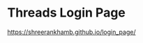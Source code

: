 <h1>Threads Login Page</h1>

<a href="https://shreerankhamb.github.io/login_page/">https://shreerankhamb.github.io/login_page/</a>
